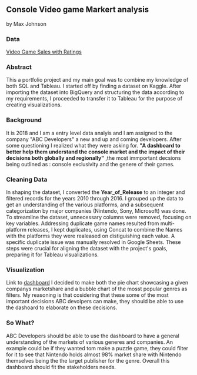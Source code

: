 ## Console Video game Markert analysis 
by Max Johnson 
### Data 
[Video Game Sales with Ratings
](https://www.kaggle.com/datasets/rush4ratio/video-game-sales-with-ratings/data)
### Abstract
This a portfolio project and my main goal was to combine my knowledge of both SQL and Tableau. I started off by finding a dataset on Kaggle. After importing the dataset into BigQuery and structuring the data according to my requirements, I proceeded to transfer it to Tableau for the purpose of creating visualizations.

### Background 
It is 2018 and I am a entry level data analyis and I am assigned to the company "ABC Developers" a new and up and coming developers. After some questioning I realized what they were asking for. **"A dashboard to better help them understand the console market and the impact of their decisions both globally and regionally"**
,the most immportant decsions being outlined as  : console exclusivity and the genere of their games. 

### Cleaning Data 
In shaping the dataset, I converted the **Year_of_Release** to an integer and filtered records for the years 2010 through 2016. I grouped up the data to get an understanding of the various platforms, and a subsequent categorization by major companies (Nintendo, Sony, Microsoft) was done. To streamline the dataset, unnecessary columns were removed, focusing on key variables. Addressing duplicate game names resulted from multi-platform releases, I kept duplicates, using Concat to combine the Names with the platforms they were realeased on distiguishing each value. A specific duplicate issue was manually resolved in Google Sheets. These steps were crucial for aligning the dataset with the project's goals, preparing it for Tableau visualizations.

###  Visualization
Link to [dashboard](https://public.tableau.com/app/profile/maximillian.johnson/viz/VideoGameDashBoard_17032090372230/Dashboard1#1) 
I decided to make both the pie chart showcasing a given companys marketshare and a bubble chart of the mosst popular genres as filters. My reasoning is that cosidering that these some of the most important decisions ABC devolpers can make, they should be able to use the dashoard to elaborate on these decisions.

### So What? 
ABC Developers should be able to use the dashboard to have a general understanding of the markets of various generes and companies. An example could be if they wanted tom make a puzzle game, they could filter for it to see that Nintendo holds almost 98% market share with Nintendo themselves being the the larget publisher for the genre. Overall this dashboard should fit the stakeholders needs.  




